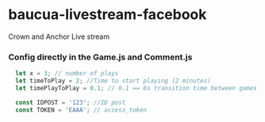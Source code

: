 # baucua-livestream-facebook
Crown and Anchor Live stream
### Config directly in the Game.js and Comment.js
```javascript
  let x = 3; // number of plays
  let timeToPlay = 2; //Time to start playing (2 minutes)
  let timePlayToPlay = 0.1; // 0.1 == 6s transition time between games (0.1 minutes)
```

```javascript
  const IDPOST = '123'; //ID post
  const TOKEN = 'EAAA'; // access_token 
```
